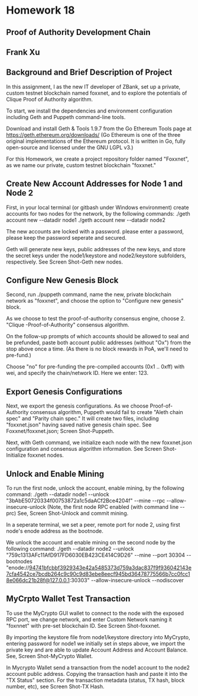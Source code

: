 # Homework 18
## Proof of Authority Development Chain
## Frank Xu


## Background and Brief Description of Project
In this assignment, I as the new IT developer of ZBank, set up a private, custom testnet blockchain named foxxnet, and to explore the potentials of Clique Proof of Authority algorithm.

To start, we install the dependencies and environment configuration including Geth and Puppeth command-line tools.

Download and install Geth & Tools 1.9.7 from the Go Ethereum Tools page at https://geth.ethereum.org/downloads/
(Go Ethereum is one of the three original implementations of the Ethereum protocol. It is written in Go, fully open-source and licensed under the GNU LGPL v3.)

For this Homework, we create a project repository folder named "Foxxnet", as we name our private, custom testnet blockchain "foxxnet."

## Create New Account Addresses for Node 1 and Node 2
First, in your local terminal (or gitbash under Windows environment) create accounts for two nodes for the network, by the following commands:
./geth account new --datadir node1
./geth account new --datadir node2

The new accounts are locked with a password. please enter a password, please keep the password seperate and secured.

Geth will generate new keys, public addresses of the new keys, and store the secret keys under the node1/keystore and node2/keystore subfolders, respectively.
See Screen Shot-Geth new nodes.

## Configure New Genesis Block
Second, run ./puppeth command, name the new, private blockchain network as "foxxnet", and choose the option to "Configure new genesis" block.

As we choose to test the proof-of-authority consensus engine, choose 2. "Clique -Proof-of-Authority" consensus algorithm.

On the follow-up prompts of which accounts should be allowed to seal and be prefunded, paste both account public addresses (without "Ox") from the stop above once a time.
(As there is no  block rewards in PoA, we'll need to pre-fund.)

Choose "no" for pre-funding the pre-compiled accounts (0x1 .. 0xff) with wei, and specify the chain/network ID. Here we enter: 123.


## Export Genesis Configurations
Next, we export the genesis configurations. As we choose Proof-of-Authority consensus algorithm, Puppeth would fail to create "Aleth chain spec" and "Parity chain spec." It will create two files, including "foxxnet.json" having saved native genesis chain spec. See Foxxnet/foxxnet.json; Screen Shot-Puppeth.

Next, with Geth command, we initialize each node with the new foxxnet.json configuration and consensus algorithm information. See Screen Shot-Initialize foxxnet nodes.

## Unlock and Enable Mining
To run the first node, unlock the account, enable mining, by the following command:
./geth --datadir node1 --unlock "3bAbE50720334f00753872a1c5daACf2Bce4204f" --mine --rpc --allow-insecure-unlock
(Note, the first node RPC enabled (with command line --prc)
See, Screen Shot-Unlock and commit mining.

In a seperate terminal, we set a peer, remote port for node 2, using first node's enode address as the bootnode.

We unlock the account and enable mining on the second node by the following command:
./geth --datadir node2 --unlock "759c1313AFc11AfD917FD6030EB423CE414C9D26" --mine --port 30304 --bootnodes "enode://94741bfcbbf3929343e42a5485373d759a3dac837f9f936042143e7cfa4542ce7bcdb264c9c90c9d83ebe8eecf945bd36478775566b7cc0fcc18e066dc21b28f@127.0.0.1:30303" --allow-insecure-unlock --nodiscover 


## MyCrpto Wallet Test Transaction

To use the MyCrypto GUI wallet to connect to the node with the exposed RPC port, we change network, and enter Custom Network naming it "foxnnet" with pre-set blockchain ID. See Screen Shot-foxxnet.

By importing the keystore file from node1/keystore directory into MyCrypto, entering password for node1 we initially set in steps above, we import the private key and are able to update Account Address and Account Balance. See, Screen Shot-MyCrypto Wallet.

In Mycrypto Wallet send a transaction from the node1 account to the node2 account public address. Copying the transaction hash and paste it into the "TX Status" section. For the transaction metadata (status, TX hash, block number, etc), see Screen Shot-TX Hash.





